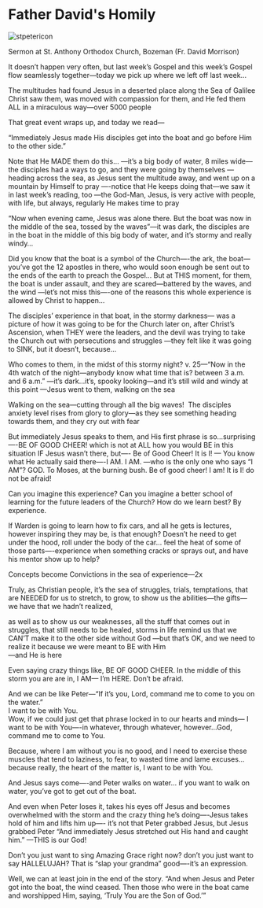 
# Father David's Homily

![stpetericon]({{site.url}}/assets/stpetericon.jpg)

Sermon at St. Anthony Orthodox Church, Bozeman
(Fr. David Morrison)

It doesn’t happen very often, but last week’s Gospel and this week’s Gospel flow seamlessly together—today we pick up where we left off last week…  

The multitudes had found Jesus in a deserted place along the Sea of Galilee
Christ saw them, was moved with compassion for them,
and He fed them ALL in a miraculous way—over 5000 people

That great event wraps up, and today we read—

“Immediately Jesus made His disciples get into the boat and go before Him to the other side.”  

Note that He MADE them do this…
—it’s a big body of water, 8 miles wide—the disciples had a ways to go, and they were going by themselves
—heading across the sea, as Jesus sent the multitude away,
and went up on a mountain by Himself to pray
—-notice that He keeps doing that—we saw it in last week’s reading, too
—the God-Man, Jesus, is very active with people, with life, but always, regularly He makes time to pray

“Now when evening came, Jesus was alone there.
But the boat was now in the middle of the sea,
tossed by the waves”—it was dark, the disciples are in the boat in the middle of this big body of water, and it’s stormy and really windy…

Did you know that the boat is a symbol of the Church—-the ark, the boat—you’ve got the 12 apostles in there,
who would soon enough be sent out to the ends of the earth to preach the Gospel…
But at THIS moment, for them, the boat is under assault, and they are scared—battered by the waves, and the wind
—let’s not miss this—-one of the reasons this whole experience is allowed by Christ to happen…

The disciples’ experience in that boat,
in the stormy darkness— was a picture of how it was going to be for the Church later on, after Christ’s Ascension,
when THEY were the leaders,
and the devil was trying to take the Church out with persecutions and struggles
—they felt like it was going to SINK, but it doesn’t, because…

Who comes to them, in the midst of this stormy night?
v. 25—“Now in the 4th watch of the night—anybody know what time that is?
between 3 a.m. and 6 a.m.”
—it’s dark…it’s, spooky looking—and it’s still wild and windy at this point
—Jesus went to them, walking on the sea

Walking on the sea—cutting through all the big waves!   The disciples anxiety level rises from glory to glory—as they see something heading towards them, and they cry out with fear

But immediately Jesus speaks to them, and His first phrase is so…surprising	—-BE OF GOOD CHEER!
which is not at ALL how you would BE in this situation IF Jesus wasn’t there, but—-
				Be of Good Cheer!
It is I!  — You know what He actually said there—-I AM.  I AM.
—who is the only one who says “I AM”?  GOD.  To Moses, at the burning bush.
Be of good cheer!  I am!  It is I!  do not be afraid!

Can you imagine this experience?
Can you imagine a better school of learning for the future leaders of the Church?
How do we learn best?  By experience.

If Warden is going to learn how to fix cars, and all he gets is lectures, however inspiring they may be, is that enough?
Doesn’t he need to get under the hood, roll under the body of the car…
feel the heat of some of those parts—-experience when something cracks or sprays out, and have his mentor show up to help?

Concepts become Convictions in the sea of experience—2x

Truly, as Christian people,
it’s the sea of struggles, trials, temptations, that are NEEDED for us to stretch, to grow,
to show us the abilities—the gifts—we have that we hadn’t realized,

 as well as to show us our weaknesses, all the stuff that comes out in struggles, that still needs to be healed,
storms in life remind us that we CAN’T make it to the other side without God
—but that’s OK, and we need to realize it
because we were meant to BE with Him  
						—and He is here

Even saying crazy things like, BE OF GOOD CHEER. In the middle of this storm you are are in, I AM— I’m HERE.  Don’t be afraid.  

And we can be like Peter—“If it’s you, Lord, command me to come to you on the water.”  
I want to be with You.   
Wow, if we could just get that phrase locked in to our hearts and minds—
I want to be with You—-in whatever, through whatever, however…God, command me to come to You.

Because, where I am without you is no good,
and I need to exercise these muscles that tend to laziness, to fear,
to wasted time and lame excuses…
because really, the heart of the matter is, I want to be with You.

And Jesus says come—-and Peter walks on water…
if you want to walk on water, you’ve got to get out of the boat.

And even when Peter loses it,
takes his eyes off Jesus and becomes overwhelmed with the storm and the crazy thing he’s doing—-Jesus takes hold of him and lifts him up—-
it’s not that Peter grabbed Jesus, but Jesus grabbed Peter
“And immediately Jesus stretched out His hand and caught him.”
—THIS is our God!

Don’t you just want to sing Amazing Grace right now?
don’t you just want to say HALLELUJAH? That is “slap your grandma” good—-it’s an expression.

Well, we can at least join in the end of the story.
“And when Jesus and Peter got into the boat, the wind ceased.
Then those who were in the boat came and worshipped Him, saying,
‘Truly You are the Son of God.’”
